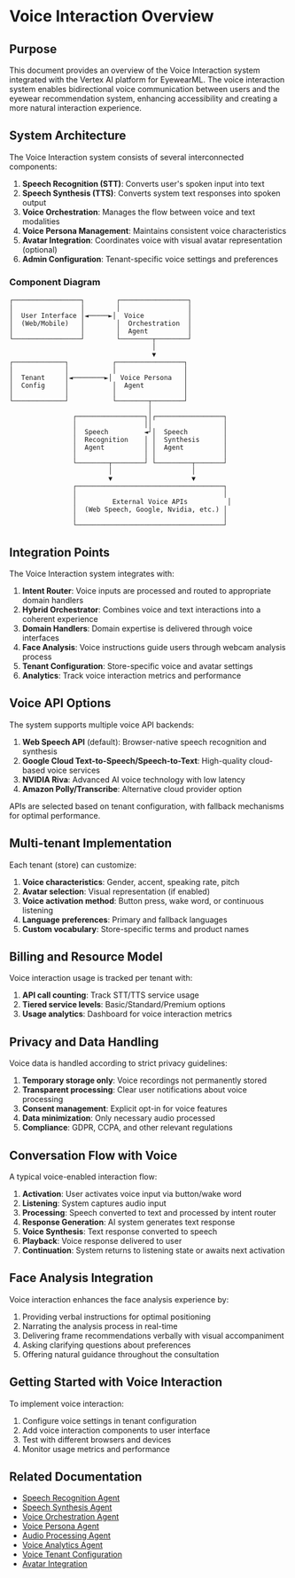 # Voice Interaction Overview

## Purpose

This document provides an overview of the Voice Interaction system integrated with the Vertex AI platform for EyewearML. The voice interaction system enables bidirectional voice communication between users and the eyewear recommendation system, enhancing accessibility and creating a more natural interaction experience.

## System Architecture

The Voice Interaction system consists of several interconnected components:

1. **Speech Recognition (STT)**: Converts user's spoken input into text
2. **Speech Synthesis (TTS)**: Converts system text responses into spoken output
3. **Voice Orchestration**: Manages the flow between voice and text modalities
4. **Voice Persona Management**: Maintains consistent voice characteristics
5. **Avatar Integration**: Coordinates voice with visual avatar representation (optional)
6. **Admin Configuration**: Tenant-specific voice settings and preferences

### Component Diagram

```
┌─────────────────┐        ┌─────────────────┐
│                 │        │                 │
│  User Interface │◄─────►│  Voice           │
│  (Web/Mobile)   │        │  Orchestration  │
│                 │        │  Agent          │
└─────────────────┘        └────────┬────────┘
                                    │
                                    ▼
┌─────────────┐           ┌─────────────────┐
│             │           │                 │
│  Tenant     │◄────────►│  Voice Persona   │
│  Config     │           │  Agent          │
│             │           │                 │
└─────────────┘           └────────┬────────┘
                                   │
                ┌─────────────────┐│┌─────────────────┐
                │                 ││                  │
                │  Speech         ◄┘│  Speech         │
                │  Recognition    │ │  Synthesis      │
                │  Agent          │ │  Agent          │
                │                 │ │                 │
                └────────┬────────┘ └─────────┬───────┘
                         │                    │
                         ▼                    ▼
                ┌─────────────────────────────────────┐
                │                                     │
                │         External Voice APIs          │
                │  (Web Speech, Google, Nvidia, etc.) │
                │                                     │
                └─────────────────────────────────────┘
```

## Integration Points

The Voice Interaction system integrates with:

1. **Intent Router**: Voice inputs are processed and routed to appropriate domain handlers
2. **Hybrid Orchestrator**: Combines voice and text interactions into a coherent experience
3. **Domain Handlers**: Domain expertise is delivered through voice interfaces
4. **Face Analysis**: Voice instructions guide users through webcam analysis process
5. **Tenant Configuration**: Store-specific voice and avatar settings
6. **Analytics**: Track voice interaction metrics and performance

## Voice API Options

The system supports multiple voice API backends:

1. **Web Speech API** (default): Browser-native speech recognition and synthesis
2. **Google Cloud Text-to-Speech/Speech-to-Text**: High-quality cloud-based voice services
3. **NVIDIA Riva**: Advanced AI voice technology with low latency
4. **Amazon Polly/Transcribe**: Alternative cloud provider option

APIs are selected based on tenant configuration, with fallback mechanisms for optimal performance.

## Multi-tenant Implementation

Each tenant (store) can customize:

1. **Voice characteristics**: Gender, accent, speaking rate, pitch
2. **Avatar selection**: Visual representation (if enabled)
3. **Voice activation method**: Button press, wake word, or continuous listening
4. **Language preferences**: Primary and fallback languages
5. **Custom vocabulary**: Store-specific terms and product names

## Billing and Resource Model

Voice interaction usage is tracked per tenant with:

1. **API call counting**: Track STT/TTS service usage
2. **Tiered service levels**: Basic/Standard/Premium options
3. **Usage analytics**: Dashboard for voice interaction metrics

## Privacy and Data Handling

Voice data is handled according to strict privacy guidelines:

1. **Temporary storage only**: Voice recordings not permanently stored
2. **Transparent processing**: Clear user notifications about voice processing
3. **Consent management**: Explicit opt-in for voice features
4. **Data minimization**: Only necessary audio processed
5. **Compliance**: GDPR, CCPA, and other relevant regulations

## Conversation Flow with Voice

A typical voice-enabled interaction flow:

1. **Activation**: User activates voice input via button/wake word
2. **Listening**: System captures audio input
3. **Processing**: Speech converted to text and processed by intent router
4. **Response Generation**: AI system generates text response
5. **Voice Synthesis**: Text response converted to speech
6. **Playback**: Voice response delivered to user
7. **Continuation**: System returns to listening state or awaits next activation

## Face Analysis Integration

Voice interaction enhances the face analysis experience by:

1. Providing verbal instructions for optimal positioning
2. Narrating the analysis process in real-time
3. Delivering frame recommendations verbally with visual accompaniment
4. Asking clarifying questions about preferences
5. Offering natural guidance throughout the consultation

## Getting Started with Voice Interaction

To implement voice interaction:

1. Configure voice settings in tenant configuration
2. Add voice interaction components to user interface
3. Test with different browsers and devices
4. Monitor usage metrics and performance

## Related Documentation

- [Speech Recognition Agent](./speech_recognition_agent.md)
- [Speech Synthesis Agent](./speech_synthesis_agent.md)
- [Voice Orchestration Agent](./voice_orchestration_agent.md)
- [Voice Persona Agent](./voice_persona_agent.md)
- [Audio Processing Agent](./audio_processing_agent.md)
- [Voice Analytics Agent](./voice_analytics_agent.md)
- [Voice Tenant Configuration](./voice_tenant_config.md)
- [Avatar Integration](./avatar_integration_agent.md)
